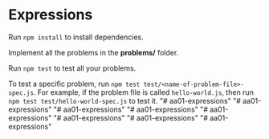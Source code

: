 # Expressions

Run `npm install` to install dependencies.

Implement all the problems in the __problems/__ folder.

Run `npm test` to test all your problems.

To test a specific problem, run `npm test test/<name-of-problem-file>-spec.js`.
For example, if the problem file is called `hello-world.js`, then run
`npm test test/hello-world-spec.js` to test it.
"# aa01-expressions" 
"# aa01-expressions" 
"# aa01-expressions" 
"# aa01-expressions" 
"# aa01-expressions" 
"# aa01-expressions" 
"# aa01-expressions" 
"# aa01-expressions" 
